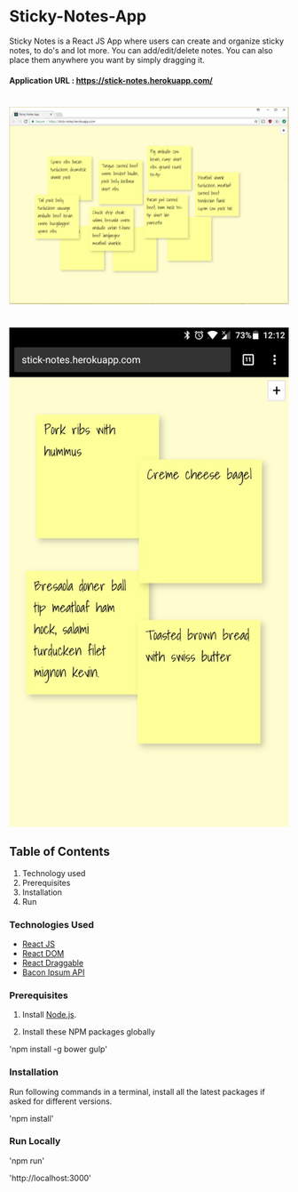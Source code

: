 # Sticky-Notes-App

Sticky Notes is a React JS App where users can create and organize sticky notes, to do's and lot more. 
You can add/edit/delete notes. You can also place them anywhere you want by simply dragging it.

#### Application URL : https://stick-notes.herokuapp.com/

#
![How does the App look ?](https://github.com/rishindrareddy/My-Sticky-Notes/blob/master/StickNotesCapture.PNG)

#
![Is it responsive ?](https://github.com/rishindrareddy/My-Sticky-Notes/blob/master/stickNotesMobile.jpeg )

## Table of Contents

1. Technology used 
2. Prerequisites
3. Installation
4. Run

### Technologies Used
* [React JS](https://facebook.github.io/react/)
* [React DOM](https://facebook.github.io/react/docs/react-dom.html)
* [React Draggable](https://github.com/mzabriskie/react-draggable)
* [Bacon Ipsum API](http://baconipsum.com)

### Prerequisites

1. Install [Node.js](https://nodejs.org/en/).

2. Install these NPM packages globally

'npm install -g bower gulp'

### Installation

Run following commands in a terminal, install all the latest packages if asked for different versions.

'npm install'

### Run Locally

'npm run'

'http://localhost:3000'

